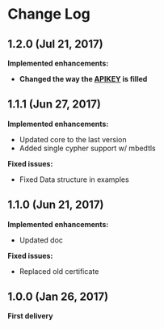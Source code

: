 # Change Log

## 1.2.0 (Jul 21, 2017)

**Implemented enhancements:**

- **Changed the way the [APIKEY](README.md#api-key) is filled**

## 1.1.1 (Jun 27, 2017)

**Implemented enhancements:**

- Updated core to the last version
- Added single cypher support w/ mbedtls

**Fixed issues:**

- Fixed Data structure in examples

## 1.1.0 (Jun 21, 2017)

**Implemented enhancements:**

- Updated doc

**Fixed issues:**

- Replaced old certificate

## 1.0.0 (Jan 26, 2017)

**First delivery**
